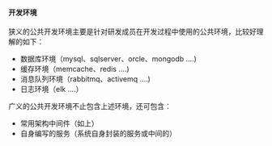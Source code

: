 #### 开发环境

狭义的公共开发环境主要是针对研发成员在开发过程中使用的公共环境，比较好理解的如下：
* 数据库环境（mysql、sqlserver、orcle、mongodb ....)
* 缓存环境（memcache、redis ....)
* 消息队列环境（rabbitmq、activemq ....)
* 日志环境（elk ....）

广义的公共开发环境不止包含上述环境，还可包含：
* 常用架构中间件（如上）
* 自身编写的服务（系统自身封装的服务或中间的）